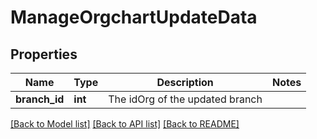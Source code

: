 # ManageOrgchartUpdateData

## Properties
Name | Type | Description | Notes
------------ | ------------- | ------------- | -------------
**branch_id** | **int** | The idOrg of the updated branch | 

[[Back to Model list]](../README.md#documentation-for-models) [[Back to API list]](../README.md#documentation-for-api-endpoints) [[Back to README]](../README.md)


